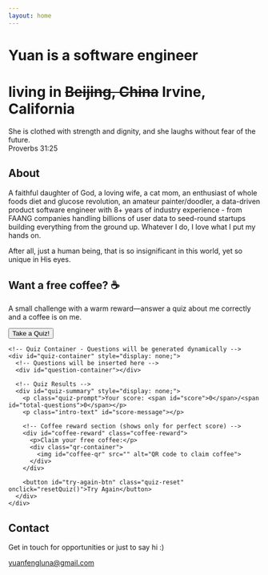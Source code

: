 ```yaml
---
layout: home
---
```


# Yuan is a software engineer

# living in ~~Beijing, China~~ Irvine, California

<section class="intro">
  <p class="intro-text">
    She is clothed with strength and dignity, and she laughs without fear of the future. <br>Proverbs 31:25
  </p>
</section>

<section id="about">
  <h2>About</h2>
  <div class="card">
    <p class="intro-text">
      A faithful daughter of God, a loving wife, a cat mom, an enthusiast of whole foods diet and glucose revolution, an amateur painter/doodler, a data-driven product software engineer with 8+ years of industry experience - from FAANG companies handling billions of user data to seed-round startups building everything from the ground up. Whatever I do, I love what I put my hands on.
    </p>
    <p class="intro-text">
      After all, just a human being, that is so insignificant in this world, yet so unique in His eyes.
    </p>
  </div>
</section>

<section>
  <h2>Want a free coffee? ☕️</h2>
  <div class="card quiz-card">
    <!-- Quiz Entrance -->
    <div id="quiz-entrance">
      <p class="intro-text">A small challenge with a warm reward—answer a quiz about me correctly and a coffee is on me.</p>
      <button id="start-quiz-btn" class="coffee-reward-button" onclick="startQuiz()">Take a Quiz!</button>
    </div>
    
    <!-- Quiz Container - Questions will be generated dynamically -->
    <div id="quiz-container" style="display: none;">
      <!-- Questions will be inserted here -->
      <div id="question-container"></div>
      
      <!-- Quiz Results -->
      <div id="quiz-summary" style="display: none;">
        <p class="quiz-prompt">Your score: <span id="score">0</span>/<span id="total-questions">0</span></p>
        <p class="intro-text" id="score-message"></p>

        <!-- Coffee reward section (shows only for perfect score) -->
        <div id="coffee-reward" class="coffee-reward">
          <p>Claim your free coffee:</p>
          <div class="qr-container">
            <img id="coffee-qr" src="" alt="QR code to claim coffee">
          </div>
        </div>

        <button id="try-again-btn" class="quiz-reset" onclick="resetQuiz()">Try Again</button>
      </div>
    </div>

  </div>
</section>

<section id="contact">
  <h2>Contact</h2>
  <div class="card">
    <p class="intro-text">Get in touch for opportunities or just to say hi :)</p>
    <a href="mailto:yuanfengluna@gmail.com" class="contact-link">yuanfengluna@gmail.com</a>
  </div>
</section>
